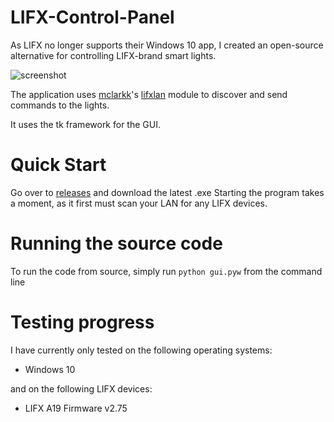 # LIFX-Control-Panel
As LIFX no longer supports their Windows 10 app, I created an open-source alternative for controlling LIFX-brand smart lights. 

![screenshot](https://i.imgur.com/Ft6RKEj.png)

The application uses [mclarkk](https://github.com/mclarkk)'s [lifxlan](https://github.com/mclarkk/lifxlan) module to discover and send commands to the lights.

It uses the tk framework for the GUI.

# Quick Start
Go over to [releases](https://github.com/samclane/LIFX-Control-Panel/releases) and download the latest .exe
Starting the program takes a moment, as it first must scan your LAN for any LIFX devices. 

# Running the source code
To run the code from source, simply run `python gui.pyw` from the command line

# Testing progress
I have currently only tested on the following operating systems:
* Windows 10

and on the following LIFX devices:
* LIFX A19 Firmware v2.75
